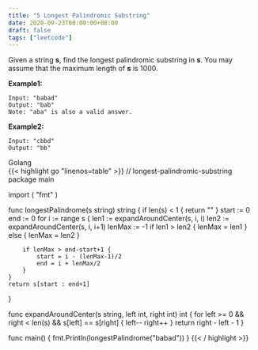 ```yaml
---
title: "5 Longest Palindromic Substring"
date: 2020-09-23T00:00:00+08:00
draft: false
tags: ["leetcode"]
---
```


Given a string **s**, find the longest palindromic substring in **s**. You may assume that the maximum length of **s** is 1000.

**Example1:**
```
Input: "babad"
Output: "bab"
Note: "aba" is also a valid answer.
```
**Example2:**
```
Input: "cbbd"
Output: "bb"
```

<div class="tabs">
  <div class="tab-btn tab-btn-active" onclick="showLang(event, 'golang')">Golang</div>
</div>
<div class="tab-content">
<div id="golang" class="lang">
{{< highlight go "linenos=table" >}}
// longest-palindromic-substring
package main

import (
	"fmt"
)

func longestPalindrome(s string) string {
	if len(s) < 1 {
		return ""
	}
	start := 0
	end := 0
	for i := range s {
		len1 := expandAroundCenter(s, i, i)
		len2 := expandAroundCenter(s, i, i+1)
		lenMax := -1
		if len1 > len2 {
			lenMax = len1
		} else {
			lenMax = len2
		}

		if lenMax > end-start+1 {
			start = i - (lenMax-1)/2
			end = i + lenMax/2
		}
	}
	return s[start : end+1]
}

func expandAroundCenter(s string, left int, right int) int {
	for left >= 0 && right < len(s) && s[left] == s[right] {
		left--
		right++
	}
	return right - left - 1
}

func main() {
	fmt.Println(longestPalindrome("babad"))
}
{{< / highlight >}}
</div>
</div>
